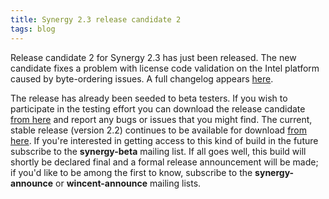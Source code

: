 ```yaml
---
title: Synergy 2.3 release candidate 2
tags: blog
---
```


Release candidate 2 for Synergy 2.3 has just been released. The new candidate fixes a problem with license code validation on the Intel platform caused by byte-ordering issues. A full changelog appears [here](http://www.wincent.com/a/products/synergy-classic/history/).

The release has already been seeded to beta testers. If you wish to participate in the testing effort you can download the release candidate [from here](http://www.wincent.com/download.php?item=Synergy2.3.dmg) and report any bugs or issues that you might find. The current, stable release (version 2.2) continues to be available for download [from here](http://www.wincent.com/download.php?item=Synergy.dmg). If you're interested in getting access to this kind of build in the future subscribe to the **synergy-beta** mailing list. If all goes well, this build will shortly be declared final and a formal release announcement will be made; if you'd like to be among the first to know, subscribe to the **synergy-announce** or **wincent-announce** mailing lists.
